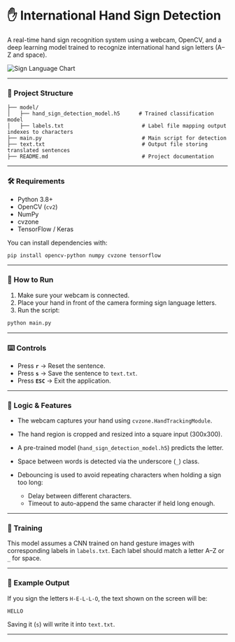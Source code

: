 # ✋ International Hand Sign Detection

A real-time hand sign recognition system using a webcam, OpenCV, and a deep learning model trained to recognize international hand sign letters (A–Z and space).

![Sign Language Chart](assets/sign_language_chart.jpg)

---

### 📂 Project Structure

```
├── model/
│   ├── hand_sign_detection_model.h5      # Trained classification model
│   ├── labels.txt                         # Label file mapping output indexes to characters
├── main.py                                # Main script for detection
├── text.txt                               # Output file storing translated sentences
├── README.md                              # Project documentation
```

---

### 🛠 Requirements

* Python 3.8+
* OpenCV (`cv2`)
* NumPy
* cvzone
* TensorFlow / Keras

You can install dependencies with:

```bash
pip install opencv-python numpy cvzone tensorflow
```

---

### 🚀 How to Run

1. Make sure your webcam is connected.
2. Place your hand in front of the camera forming sign language letters.
3. Run the script:

```bash
python main.py
```

---

### ⌨️ Controls

* Press **`r`** → Reset the sentence.
* Press **`s`** → Save the sentence to `text.txt`.
* Press **`ESC`** → Exit the application.

---

### 🧠 Logic & Features

* The webcam captures your hand using `cvzone.HandTrackingModule`.
* The hand region is cropped and resized into a square input (300x300).
* A pre-trained model (`hand_sign_detection_model.h5`) predicts the letter.
* Space between words is detected via the underscore (`_`) class.
* Debouncing is used to avoid repeating characters when holding a sign too long:

  * Delay between different characters.
  * Timeout to auto-append the same character if held long enough.

---

### 📖 Training

This model assumes a CNN trained on hand gesture images with corresponding labels in `labels.txt`. Each label should match a letter A–Z or `_` for space.

---

### 📸 Example Output

If you sign the letters `H-E-L-L-O`, the text shown on the screen will be:

```
HELLO
```

Saving it (`s`) will write it into `text.txt`.

---




